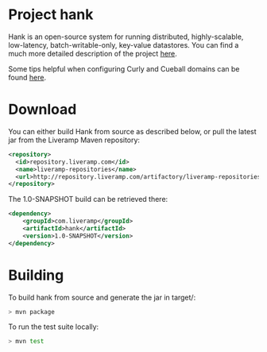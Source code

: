 Project hank
========

Hank is an open-source system for running distributed, highly-scalable, low-latency, batch-writable-only, key-value datastores. You can find a much more detailed description of the project [here](https://docs.google.com/document/d/1tam5b83GE2NnDti5o7giU-vBb-fpqu0ZJWgokrOSJo0/edit).

Some tips helpful when configuring Curly and Cueball domains can be found [here](https://docs.google.com/spreadsheet/ccc?key=0AvnnKDkRGJGodHM5TVk5eXdHMFIzcEJ4cDJWZTJadEE).

Download
====
You can either build Hank from source as described below, or pull the latest jar from the Liveramp Maven repository:

```xml
<repository>
  <id>repository.liveramp.com</id>
  <name>liveramp-repositories</name>
  <url>http://repository.liveramp.com/artifactory/liveramp-repositories</url>
</repository>
```

The 1.0-SNAPSHOT build can be retrieved there:

```xml
<dependency>
    <groupId>com.liveramp</groupId>
    <artifactId>hank</artifactId>
    <version>1.0-SNAPSHOT</version>
</dependency>
```

Building
====

To build hank from source and generate the jar in target/:

```bash
> mvn package
```

To run the test suite locally:

```bash
> mvn test
```
